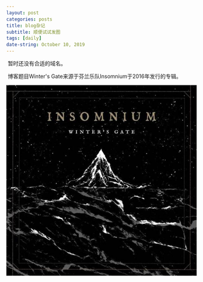 ```yaml
---
layout: post
categories: posts
title: blog杂记
subtitle: 顺便试试发图
tags: [daily]
date-string: October 10, 2019
---
```


​	暂时还没有合适的域名。

​	博客题目Winter's Gate来源于芬兰乐队Insomnium于2016年发行的专辑。

<center>
    <div class="photoset-grid-custom" data-layout="213">
        <img src="/images/2016-11-19/cover.jpg">
    </div>
</center>

